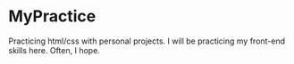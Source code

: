 # MyPractice
Practicing html/css with personal projects.
I will be practicing my front-end skills here. Often, I hope.
